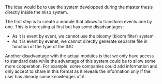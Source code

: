 The idea would be to use the system developped during the master thesis directly inside the misp system.

The first step is to create a module that allows to transform events one by one. This is interesting at first but has some disadvantages:
- As it is event by event, we cannot use the bloomy (bloom filter) system
- As it is event by evenet, we cannot directly generate separate file in function of the type of the IOC

Another disadvantage with the actual modules is that we only have access to standard data while the advantage of this system could be to allow some more cooperation. For example, some companies could add information and only accept to share in this format as it reveals the information only if the user has already some knowledges of it.